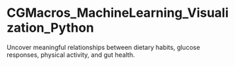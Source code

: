 # CGMacros_MachineLearning_Visualization_Python
Uncover meaningful relationships between dietary habits, glucose responses, physical activity, and gut health.
